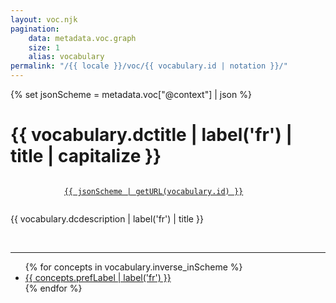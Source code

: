 ```yaml
---
layout: voc.njk
pagination:
    data: metadata.voc.graph
    size: 1
    alias: vocabulary
permalink: "/{{ locale }}/voc/{{ vocabulary.id | notation }}/"
---
```


{% set jsonScheme = metadata.voc["@context"] | json %}

<main id="ConceptScheme">
  <!-- Header -->
  <div class="row">
    <div class="col-md">
        <h1 class="ConceptScheme-title">{{ vocabulary.dctitle | label('fr') | title | capitalize }}</h1>
    </div>
    <!-- URI -->
    <p class="concept-URI">
        <code >
            <a href="{{ jsonScheme | getURL(vocabulary.id) }}">{{ jsonScheme | getURL(vocabulary.id) }}</a>
        </code>          
    </p>
    <!-- Description -->
    <p>{{ vocabulary.dcdescription | label('fr') | title }}</p>
    <br>
  </div>
  <hr>
  
  <!-- Liste de concepts -->
  <div id="Concepts">
    <div class="row">
      <div class="col-md">
        <ul>
          {% for concepts in vocabulary.inverse_inScheme %}
            <li><a href="/garance/{{ page.url }}concept/{{ concepts.id | notation }}">{{ concepts.prefLabel | label('fr') }}</a></li>
          {% endfor %}
        <ul>
      </div>
    </div>  
  </div>
</main>
